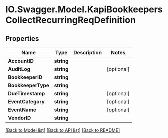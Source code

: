 # IO.Swagger.Model.KapiBookkeepersCollectRecurringReqDefinition
## Properties

Name | Type | Description | Notes
------------ | ------------- | ------------- | -------------
**AccountID** | **string** |  | 
**AuditLog** | **string** |  | [optional] 
**BookkeeperID** | **string** |  | 
**BookkeeperType** | **string** |  | 
**DueTimestamp** | **string** |  | [optional] 
**EventCategory** | **string** |  | [optional] 
**EventName** | **string** |  | [optional] 
**VendorID** | **string** |  | 

[[Back to Model list]](../README.md#documentation-for-models) [[Back to API list]](../README.md#documentation-for-api-endpoints) [[Back to README]](../README.md)

